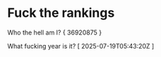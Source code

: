 # Fuck the rankings

Who the hell am I?
{ 36920875 }

What fucking year is it?
[ 2025-07-19T05:43:20Z ]

